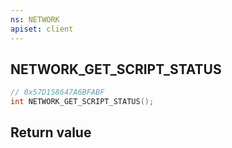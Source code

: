 ```yaml
---
ns: NETWORK
apiset: client
---
```

## NETWORK_GET_SCRIPT_STATUS

```c
// 0x57D158647A6BFABF
int NETWORK_GET_SCRIPT_STATUS();
```



## Return value